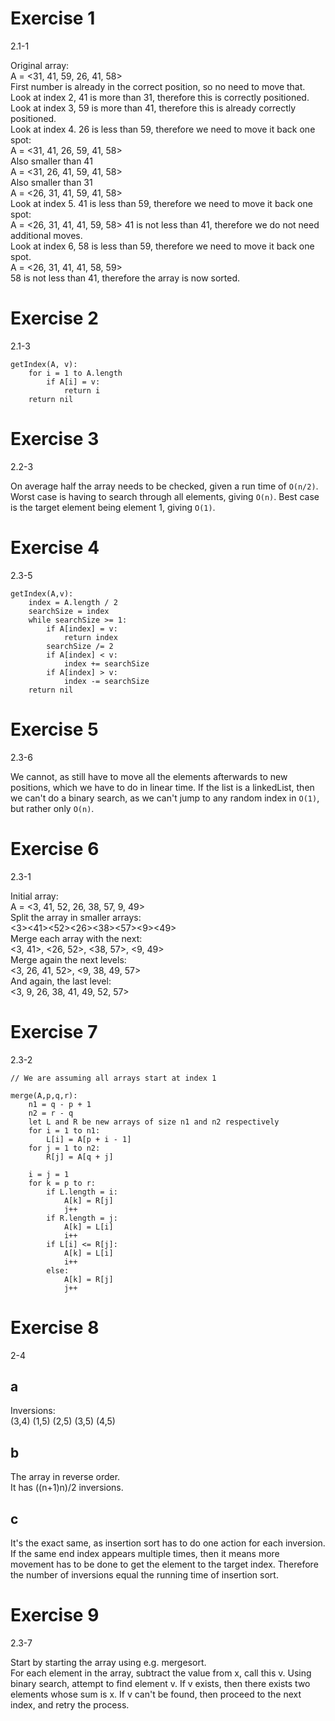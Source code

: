 # Exercise 1
2.1-1

Original array:  
A = <31, 41, 59, 26, 41, 58>  
First number is already in the correct position, so no need to move that.  
Look at index 2, 41 is more than 31, therefore this is correctly positioned.  
Look at index 3, 59 is more than 41, therefore this is already correctly positioned.  
Look at index 4. 26 is less than 59, therefore we need to move it back one spot:  
A = <31, 41, 26, 59, 41, 58>   
Also smaller than 41  
A = <31, 26, 41, 59, 41, 58>   
Also smaller than 31  
A = <26, 31, 41, 59, 41, 58>  
Look at index 5. 41 is less than 59, therefore we need to move it back one spot:  
A = <26, 31, 41, 41, 59, 58>
41 is not less than 41, therefore we do not need additional moves.  
Look at index 6, 58 is less than 59, therefore we need to move it back one spot.  
A = <26, 31, 41, 41, 58, 59>  
58 is not less than 41, therefore the array is now sorted. 

# Exercise 2
2.1-3

```
getIndex(A, v):
    for i = 1 to A.length
        if A[i] = v:
            return i
    return nil
```

# Exercise 3
2.2-3

On average half the array needs to be checked, given a run time of `O(n/2)`. 
Worst case is having to search through all elements, giving `O(n)`. 
Best case is the target element being element 1, giving `O(1)`. 

# Exercise 4
2.3-5

```
getIndex(A,v):
    index = A.length / 2
    searchSize = index
    while searchSize >= 1:
        if A[index] = v:
            return index
        searchSize /= 2
        if A[index] < v:
            index += searchSize
        if A[index] > v:
            index -= searchSize
    return nil
```

# Exercise 5
2.3-6

We cannot, as still have to move all the elements afterwards to new positions, 
which we have to do in linear time. If the list is a linkedList, then we can't 
do a binary search, as we can't jump to any random index in `O(1)`, but rather 
only `O(n)`. 

# Exercise 6
2.3-1

Initial array:  
A = <3, 41, 52, 26, 38, 57, 9, 49>  
Split the array in smaller arrays:  
<3><41><52><26><38><57><9><49>  
Merge each array with the next:  
<3, 41>, <26, 52>, <38, 57>, <9, 49>  
Merge again the next levels:  
<3, 26, 41, 52>, <9, 38, 49, 57>  
And again, the last level:  
<3, 9, 26, 38, 41, 49, 52, 57>  

# Exercise 7
2.3-2 

```
// We are assuming all arrays start at index 1

merge(A,p,q,r):
    n1 = q - p + 1
    n2 = r - q
    let L and R be new arrays of size n1 and n2 respectively
    for i = 1 to n1:
        L[i] = A[p + i - 1]
    for j = 1 to n2:
        R[j] = A[q + j]
        
    i = j = 1
    for k = p to r:
        if L.length = i:
            A[k] = R[j]
            j++
        if R.length = j:
            A[k] = L[i]
            i++
        if L[i] <= R[j]:
            A[k] = L[i]
            i++
        else:
            A[k] = R[j]
            j++
```

# Exercise 8
2-4 

## a 
Inversions:  
(3,4)
(1,5)
(2,5)
(3,5)
(4,5)

## b
The array in reverse order.  
It has ((n+1)n)/2 inversions. 

## c
It's the exact same, as insertion sort has to do one action for each inversion. 
If the same end index appears multiple times, then it means more movement has to 
be done to get the element to the target index. Therefore the number of inversions
equal the running time of insertion sort. 

# Exercise 9
2.3-7

Start by starting the array using e.g. mergesort.  
For each element in the array, subtract the value from x, call this v. 
Using binary search, attempt to find element v. If v exists, then there exists 
two elements whose sum is x. If v can't be found, then proceed to the next index,
and retry the process. 

